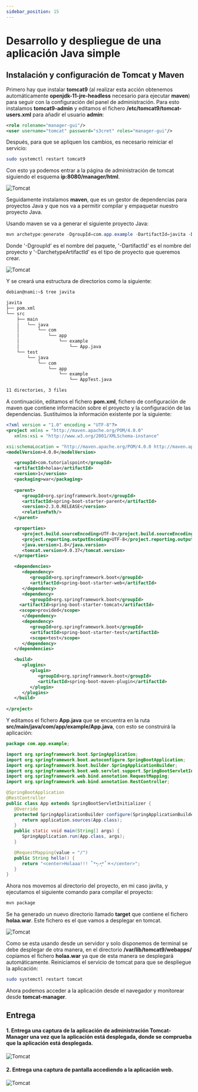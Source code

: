 ```yaml
---
sidebar_position: 15
---
```



# Desarrollo y despliegue de una aplicación Java simple


## Instalación y configuración de Tomcat y Maven

Primero hay que instalar **tomcat9** (al realizar esta acción obtenemos automáticamente **openjdk-11-jre-headless** necesario para ejecutar **maven**) para seguir con la configuración del panel de administración. Para esto instalamos **tomcat9-admin** y editamos el fichero **/etc/tomcat9/tomcat-users.xml** para añadir el usuario **admin**:

```xml
<role rolename="manager-gui"/>
<user username="tomcat" password="s3cret" roles="manager-gui"/>
```

Después, para que se apliquen los cambios, es necesario reiniciar el servicio:

```bash
sudo systemctl restart tomcat9
```

Con esto ya podemos entrar a la página de administración de tomcat siguiendo el esquema **ip:8080/manager/html**.

![Tomcat](/img/IAW/taller1IAW5.png)

Seguidamente instalamos **maven**, que es un gestor de dependencias para proyectos Java y que nos va a permitir compilar y empaquetar nuestro proyecto Java.

Usando maven se va a generar el siguiente proyecto Java:

```java
mvn archetype:generate -DgroupId=com.app.example -DartifactId=javita -DarchetypeArtifactId=maven-archetype-quickstart -DinteractiveMode=false
```

Donde '-DgroupId' es el nombre del paquete, '-DartifactId' es el nombre del proyecto y '-DarchetypeArtifactId' es el tipo de proyecto que queremos crear.

![Tomcat](/img/IAW/taller1IAW5-2.png)

Y se creará una estructura de directorios como la siguiente:

```bash
debian@nami:~$ tree javita

javita
├── pom.xml
└── src
    ├── main
    │   └── java
    │       └── com
    │           └── app
    │               └── example
    │                   └── App.java
    └── test
        └── java
            └── com
                └── app
                    └── example
                        └── AppTest.java

11 directories, 3 files
```

A continuación, editamos el fichero **pom.xml**, fichero de configuración de maven que contiene información sobre el proyecto y la configuración de las dependencias. Sustituimos la información existente por la siguiente:

```xml
<?xml version = "1.0" encoding = "UTF-8"?>
<project xmlns = "http://maven.apache.org/POM/4.0.0" 
   xmlns:xsi = "http://www.w3.org/2001/XMLSchema-instance"

xsi:schemaLocation = "http://maven.apache.org/POM/4.0.0 http://maven.apache.org/xsd/maven-4.0.0.xsd">
<modelVersion>4.0.0</modelVersion>

   <groupId>com.tutorialspoint</groupId>
   <artifactId>holaa</artifactId>
   <version>1</version>
   <packaging>war</packaging>
   
   <parent>
      <groupId>org.springframework.boot</groupId>
      <artifactId>spring-boot-starter-parent</artifactId>
      <version>2.3.0.RELEASE</version>
      <relativePath/> 
   </parent>

   <properties>
      <project.build.sourceEncoding>UTF-8</project.build.sourceEncoding>
      <project.reporting.outputEncoding>UTF-8</project.reporting.outputEncoding>
      <java.version>1.8</java.version>
      <tomcat.version>9.0.37</tomcat.version>
   </properties>

   <dependencies>
      <dependency>
         <groupId>org.springframework.boot</groupId>
         <artifactId>spring-boot-starter-web</artifactId>
      </dependency>
      <dependency>  
         <groupId>org.springframework.boot</groupId>  
	 <artifactId>spring-boot-starter-tomcat</artifactId>  
	 <scope>provided</scope>  
      </dependency>   
      <dependency>
         <groupId>org.springframework.boot</groupId>
         <artifactId>spring-boot-starter-test</artifactId>
         <scope>test</scope>
      </dependency>
   </dependencies>

   <build>
      <plugins>
         <plugin>
            <groupId>org.springframework.boot</groupId>
            <artifactId>spring-boot-maven-plugin</artifactId>
         </plugin>
      </plugins>
   </build>
   
</project>
```

Y editamos el fichero **App.java** que se encuentra en la ruta **src/main/java/com/app/example/App.java**, con esto se construirá la aplicación:

```java
package com.app.example;

import org.springframework.boot.SpringApplication;
import org.springframework.boot.autoconfigure.SpringBootApplication;
import org.springframework.boot.builder.SpringApplicationBuilder;
import org.springframework.boot.web.servlet.support.SpringBootServletInitializer;
import org.springframework.web.bind.annotation.RequestMapping;
import org.springframework.web.bind.annotation.RestController;

@SpringBootApplication
@RestController
public class App extends SpringBootServletInitializer {
   @Override
   protected SpringApplicationBuilder configure(SpringApplicationBuilder application) {
      return application.sources(App.class);
   }
   public static void main(String[] args) {
      SpringApplication.run(App.class, args);
   }

   @RequestMapping(value = "/")
   public String hello() {
      return "<center>Holaaa!!! ˚*•̩̩͙✩•̩̩͙*˚＊</center>";
   }
}
```

Ahora nos movemos al directorio del proyecto, en mi caso javita, y ejecutamos el siguiente comando para compilar el proyecto:

```bash
mvn package 
```

Se ha generado un nuevo directorio llamado **target** que contiene el fichero **holaa.war**. Este fichero es el que vamos a desplegar en tomcat. 

![Tomcat](/img/IAW/taller1IAW5-3.png)

Como se esta usando desde un servidor y solo disponemos de terminal se debe desplegar de otra manera, en el directorio **/var/lib/tomcat9/webapps/** copiamos el fichero **holaa.war** ya que de esta manera se desplegará automáticamente. Reiniciamos el servicio de tomcat para que se despliegue la aplicación:

```bash
sudo systemctl restart tomcat
```

Ahora podemos acceder a la aplicación desde el navegador y monitorear desde **tomcat-manager**.


## Entrega

#### 1. Entrega una captura de la aplicación de administración Tomcat-Manager una vez que la aplicación está desplegada, donde se comprueba que la aplicación está desplegada.

![Tomcat](/img/IAW/taller1IAW5-4.png)

#### 2. Entrega una captura de pantalla accediendo a la aplicación web.

![Tomcat](/img/IAW/taller1IAW5-5.png)
